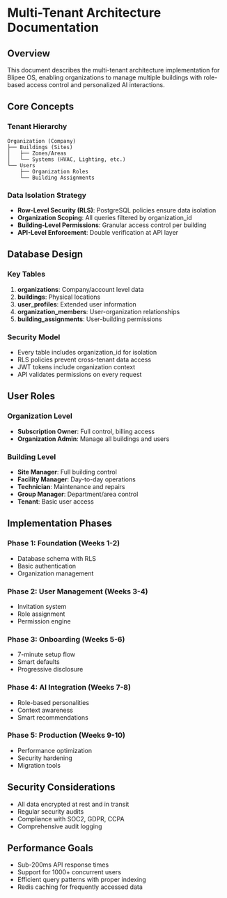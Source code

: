 # Multi-Tenant Architecture Documentation

## Overview
This document describes the multi-tenant architecture implementation for Blipee OS, enabling organizations to manage multiple buildings with role-based access control and personalized AI interactions.

## Core Concepts

### Tenant Hierarchy
```
Organization (Company)
├── Buildings (Sites)
│   ├── Zones/Areas
│   └── Systems (HVAC, Lighting, etc.)
└── Users
    ├── Organization Roles
    └── Building Assignments
```

### Data Isolation Strategy
- **Row-Level Security (RLS)**: PostgreSQL policies ensure data isolation
- **Organization Scoping**: All queries filtered by organization_id
- **Building-Level Permissions**: Granular access control per building
- **API-Level Enforcement**: Double verification at API layer

## Database Design

### Key Tables
1. **organizations**: Company/account level data
2. **buildings**: Physical locations
3. **user_profiles**: Extended user information
4. **organization_members**: User-organization relationships
5. **building_assignments**: User-building permissions

### Security Model
- Every table includes organization_id for isolation
- RLS policies prevent cross-tenant data access
- JWT tokens include organization context
- API validates permissions on every request

## User Roles

### Organization Level
- **Subscription Owner**: Full control, billing access
- **Organization Admin**: Manage all buildings and users

### Building Level
- **Site Manager**: Full building control
- **Facility Manager**: Day-to-day operations
- **Technician**: Maintenance and repairs
- **Group Manager**: Department/area control
- **Tenant**: Basic user access

## Implementation Phases

### Phase 1: Foundation (Weeks 1-2)
- Database schema with RLS
- Basic authentication
- Organization management

### Phase 2: User Management (Weeks 3-4)
- Invitation system
- Role assignment
- Permission engine

### Phase 3: Onboarding (Weeks 5-6)
- 7-minute setup flow
- Smart defaults
- Progressive disclosure

### Phase 4: AI Integration (Weeks 7-8)
- Role-based personalities
- Context awareness
- Smart recommendations

### Phase 5: Production (Weeks 9-10)
- Performance optimization
- Security hardening
- Migration tools

## Security Considerations
- All data encrypted at rest and in transit
- Regular security audits
- Compliance with SOC2, GDPR, CCPA
- Comprehensive audit logging

## Performance Goals
- Sub-200ms API response times
- Support for 1000+ concurrent users
- Efficient query patterns with proper indexing
- Redis caching for frequently accessed data